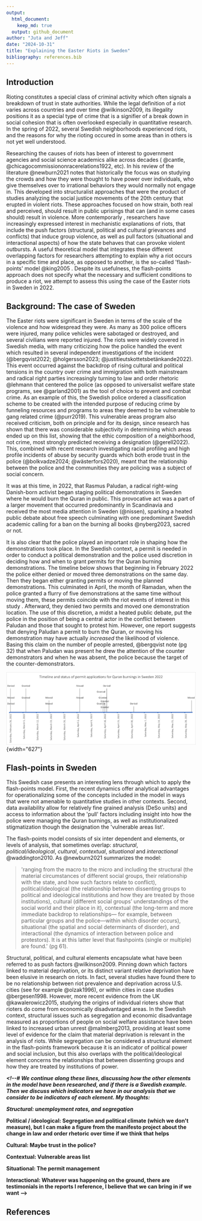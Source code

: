 ```yaml
---
output:
  html_document: 
    keep_md: true
  output: github_document
author: "Juta and Jeff"
date: "2024-10-31"
title: "Explaining the Easter Riots in Sweden"
bibliography: references.bib
---
```




## Introduction

Rioting constitutes a special class of criminal activity which often signals a breakdown of trust in state authorities. While the legal definition of a riot varies across countries and over time @wilkinson2009, its illegality positions it as a special type of crime that is a signifier of a break down in social cohesion that is often overlooked especially in quantitative research. In the spring of 2022, several Swedish neighborhoods experienced riots, and the reasons for why the rioting occured in some areas than in others is not yet well understood.

Researching the causes of riots has been of interest to government agencies and social science academics alike across decades ( @cantle, @chicagocommissiononracerelations1922, etc). In his review of the literature @newburn2021 notes that historically the focus was on studying the crowds and how they were thought to have power over individuals, who give themselves over to irrational behaviors they would normally not engage in. This developed into structuralist approaches that were the product of studies analyzing the social justice movements of the 20th century that erupted in violent riots. These approaches focused on how strain, both real and perceived, should result in public uprisings that can (and in some cases should) result in violence. More contemporarly , researchers have increasingly expressed interest in mechanistic explanations of riots, that include the push factors (structural, political and cultural grievances and conflicts) that induce group violence, as well as pull factors (situational and interactional aspects) of how the state behaves that can provoke violent outbursts. A useful theoretical model that integrates these different overlapping factors for researchers attempting to explain why a riot occurs in a specific time and place, as opposed to another, is the so-called 'flash-points' model @king2005 . Despite its usefulness, the flash-points approach does not specify what the necessary and sufficient conditions to produce a riot, we attempt to assess this using the case of the Easter riots in Sweden in 2022.

## Background: The case of Sweden

The Easter riots were significant in Sweden in terms of the scale of the violence and how widespread they were. As many as 300 police officers were injured, <!--# this number is from Swedish Wikipedia --> many police vehicles were sabotaged or destroyed, and several civilians were reported injured. The riots were widely covered in Swedish media, with many criticizing how the police handled the event which resulted in several independent investigations of the incident (@bergqvist2022; @holgersson2023; @justitieutskottetsbetänkande2022). This event occurred against the backdrop of rising cultural and political tensions in the country over crime and immigration with both mainstream and radical right parties increasingly turning to law and order rhetoric @lehmann that centered the police (as opposed to universalist welfare state programs, see @garland2001) as the tool of choice to prevent and combat crime. As an example of this, the Swedish police ordered a classification scheme to be created with the intended purpose of reducing crime by funneling resources and programs to areas they deemed to be vulnerable to gang related crime (@purr2019). This vulnerable areas program also received criticism, both on principle and for its design, since research has shown that there was considerable subjectivity in determining which areas ended up on this list, showing that the ethic composition of a neighborhood, not crime, most strongly predicted receiving a designation (@gerell2022). This, combined with recent research investigating racial profiling and high profile incidents of abuse by security guards which both erode trust in the police (@bolkvadze2024; @wästerfors2020), meant that the relationship between the police and the communities they are policing was a subject of social concern.

It was at this time, in 2022, that Rasmus Paludan, a radical right-wing Danish-born activist began staging political demonstrations in Sweden where he would burn the Quran in public. This provocative act was a part of a larger movement that occurred predominantly in Scandinavia and received the most media attention in Sweden (@nissen), sparking a heated public debate about free speech culminating with one predominant Swedish academic calling for a ban on the burning all books @nyberg2023, sacred or not.

It is also clear that the police played an important role in shaping how the demonstrations took place. In the Swedish context, a permit is needed in order to conduct a political demonstration and the police used discretion in deciding how and when to grant permits for the Quran burning demonstrations. The timeline below shows that beginning in February 2022 the police either denied or moved three demonstrations on the same day. Then they began either granting permits or moving the planned demonstrations. This culminated in April, the month of Ramadan, when the police granted a flurry of five demonstrations at the same time without moving them, these permits coincide with the riot events of interest in this study <!--# according to holgersson this was because of a court decision -->. Afterward, they denied two permits and moved one demonstration location. The use of this discretion, a midst a heated public debate, put the police in the position of being a central actor in the conflict between Paludan and those that sought to protest him. However, one report suggests that denying Paludan a permit to burn the Quran, or moving his demonstration may have actually *increased* the likelihood of violence. Basing this claim on the number of people arrested, @bergqvist note (pg 32) that when Paludan was present he drew the attention of the counter demonstrators and when he was absent, the police because the target of the counter-demonstrators.

![](Timeline.jpg){width="627"}

## Flash-points in Sweden

This Swedish case presents an interesting lens through which to apply the flash-points model. First, the recent dynamics offer analytical advantages for operationalizing some of the concepts included in the model in ways that were not amenable to quantitative studies in other contexts. Second, data availability allow for relatively fine grained analysis (DeSo units) and access to information about the 'pull' factors including insight into how the police were managing the Quran burnings, as well as institutionalized stigmatization though the designation the 'vulnerable areas list'.

The flash-points model consists of six inter dependent and elements, or levels of analysis, that sometimes overlap: *structural*, *political/ideological*, *cultural*, *contextual*, *situational* and *interactional* @waddington2010. As @newburn2021 summarizes the model:

> 'ranging from the macro to the micro and including the structural (the material circumstances of different social groups, their relationship with the state, and how such factors relate to conflict), political/ideological (the relationship between dissenting groups to political and ideological institutions and how they are treated by those institutions), cultural (different social groups’ understandings of the social world and their place in it), contextual (the long-term and more immediate backdrop to relationships— for example, between particular groups and the police—within which disorder occurs), situational (the spatial and social determinants of disorder), and interactional (the dynamics of interaction between police and protestors). It is at this latter level that flashpoints (single or multiple) are found.' (pg 61).

Structural, political, and cultural elements encapsulate what have been referred to as push factors @wilkinson2009. Pinning down which factors linked to material deprivation, or its distinct variant relative deprivation have been elusive in research on riots. In fact, several studies have found there to be no relationship between riot prevalence and deprivation across U.S. cities (see for example @olzak1996), or within cities in case studies @bergesen1998. However, more recent evidence from the UK @kawalerowicz2015, studying the origins of individual rioters show that rioters do come from economically disadvantaged areas. In the Swedish context, structural issues such as segregation and economic disadvantage measured as proportions of people on social welfare assistance have been linked to increased urban unrest @malmberg2013, providing at least some level of evidence for the claim that material deprivation is relevant in the analysis of riots. While segregation can be considered a structural element in the flash-points framework because it is an indicator of political power and social inclusion, but this also overlaps with the political/ideological element concerns the relationships that between dissenting groups and how they are treated by institutions of power.

***\<!--# We continue along these lines, discussing how the other elements in the model have been researched, and if there is a Swedish example. Then we discuss which indicators we have in our analysis that we consider to be indicators of each element. My thoughts:***

***Structural: unemployment rates, and segregation***

**Political / ideological: Segregation and political climate (which we don't measure), but I can make a figure from the manifesto project about the change in law and order rhetoric over time if we think that helps**

**Cultural: Maybe trust in the police?**

**Contextual: Vulnerable areas list**

**Situational: The permit management**

**Interactional: Whatever was happening on the ground, there are testimonials in the reports I reference, I believe that we can bring in if we want --\>**

## References
